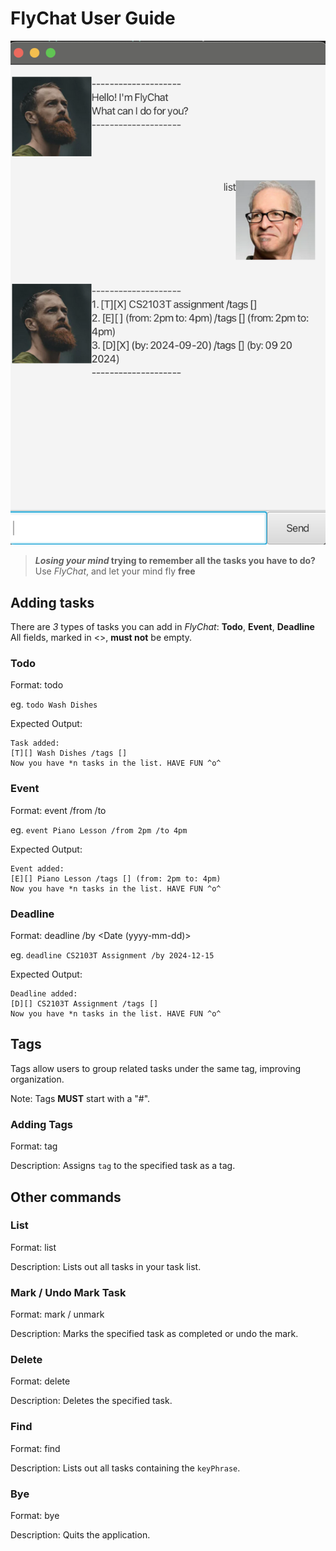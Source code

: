 # FlyChat User Guide

![Representative screenshot of FlyChat](./Ui.png)

> **_Losing your mind_ trying to remember all the tasks you have to do?**  
> Use _FlyChat_, and let your mind fly **free**

## Adding tasks

There are _3_ types of tasks you can add in _FlyChat_: **Todo**, **Event**, **Deadline**  
All fields, marked in <>, **must not** be empty.

### Todo

Format: todo <description>

eg. `todo Wash Dishes`

Expected Output:

```
Task added:
[T][] Wash Dishes /tags []
Now you have *n tasks in the list. HAVE FUN ^o^
```

### Event

Format: event <description> /from <startTime> /to <endTime>

eg. `event Piano Lesson /from 2pm /to 4pm`

Expected Output:

```
Event added:
[E][] Piano Lesson /tags [] (from: 2pm to: 4pm)
Now you have *n tasks in the list. HAVE FUN ^o^
```

### Deadline

Format: deadline <description> /by <Date (yyyy-mm-dd)>

eg. `deadline CS2103T Assignment /by 2024-12-15`

Expected Output:

```
Deadline added:
[D][] CS2103T Assignment /tags [] 
Now you have *n tasks in the list. HAVE FUN ^o^
```

## Tags

Tags allow users to group related tasks under the same tag, improving organization.

Note: Tags **MUST** start with a "#".

### Adding Tags

Format: tag <taskNumber> <tag>

Description: Assigns `tag` to the specified task as a tag.

## Other commands

### List

Format: list

Description: Lists out all tasks in your task list.

### Mark / Undo Mark Task

Format: mark <taskNumber> / unmark <taskNumber>

Description: Marks the specified task as completed or undo the mark.

### Delete

Format: delete <taskNumber>

Description: Deletes the specified task.

### Find

Format: find <keyPhrase>

Description: Lists out all tasks containing the `keyPhrase`.

### Bye

Format: bye

Description: Quits the application.